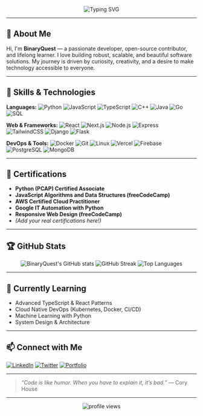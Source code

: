 <!-- Banner -->
<p align="center">
  <img src="https://readme-typing-svg.demolab.com?font=Fira+Code&size=28&pause=1000&color=00FFB0&center=true&vCenter=true&width=600&lines=Hi+%F0%9F%91%8B%2C+I'm+BinaryQuest!;Full-Stack+Developer;Open+Source+Enthusiast;Always+Learning+New+Tech" alt="Typing SVG" />
</p>

---

## 👋 About Me

Hi, I'm **BinaryQuest** — a passionate developer, open-source contributor, and lifelong learner. I love building robust, scalable, and beautiful software solutions. My journey is driven by curiosity, creativity, and a desire to make technology accessible to everyone.

---

## 🚀 Skills & Technologies

**Languages:**
![Python](https://img.shields.io/badge/-Python-3776AB?style=flat-square&logo=python&logoColor=white)
![JavaScript](https://img.shields.io/badge/-JavaScript-F7DF1E?style=flat-square&logo=javascript&logoColor=black)
![TypeScript](https://img.shields.io/badge/-TypeScript-3178C6?style=flat-square&logo=typescript&logoColor=white)
![C++](https://img.shields.io/badge/-C++-00599C?style=flat-square&logo=c%2B%2B&logoColor=white)
![Java](https://img.shields.io/badge/-Java-007396?style=flat-square&logo=java&logoColor=white)
![Go](https://img.shields.io/badge/-Go-00ADD8?style=flat-square&logo=go&logoColor=white)
![SQL](https://img.shields.io/badge/-SQL-4479A1?style=flat-square&logo=mysql&logoColor=white)

**Web & Frameworks:**
![React](https://img.shields.io/badge/-React-20232A?style=flat-square&logo=react)
![Next.js](https://img.shields.io/badge/-Next.js-000?style=flat-square&logo=next.js)
![Node.js](https://img.shields.io/badge/-Node.js-339933?style=flat-square&logo=node.js&logoColor=white)
![Express](https://img.shields.io/badge/-Express-000?style=flat-square&logo=express&logoColor=white)
![TailwindCSS](https://img.shields.io/badge/-TailwindCSS-38B2AC?style=flat-square&logo=tailwind-css&logoColor=white)
![Django](https://img.shields.io/badge/-Django-092E20?style=flat-square&logo=django&logoColor=white)
![Flask](https://img.shields.io/badge/-Flask-000?style=flat-square&logo=flask&logoColor=white)

**DevOps & Tools:**
![Docker](https://img.shields.io/badge/-Docker-2496ED?style=flat-square&logo=docker&logoColor=white)
![Git](https://img.shields.io/badge/-Git-F05032?style=flat-square&logo=git&logoColor=white)
![Linux](https://img.shields.io/badge/-Linux-FCC624?style=flat-square&logo=linux&logoColor=black)
![Vercel](https://img.shields.io/badge/-Vercel-000?style=flat-square&logo=vercel&logoColor=white)
![Firebase](https://img.shields.io/badge/-Firebase-FFCA28?style=flat-square&logo=firebase&logoColor=black)
![PostgreSQL](https://img.shields.io/badge/-PostgreSQL-336791?style=flat-square&logo=postgresql&logoColor=white)
![MongoDB](https://img.shields.io/badge/-MongoDB-47A248?style=flat-square&logo=mongodb&logoColor=white)

---

## 📜 Certifications

- **Python (PCAP) Certified Associate**
- **JavaScript Algorithms and Data Structures (freeCodeCamp)**
- **AWS Certified Cloud Practitioner**
- **Google IT Automation with Python**
- **Responsive Web Design (freeCodeCamp)**
- *(Add your real certifications here!)*

---

## 🏆 GitHub Stats

<p align="center">
  <img src="https://github-readme-stats.vercel.app/api?username=Binary-Quest&show_icons=true&theme=radical" alt="BinaryQuest's GitHub stats" />
  <img src="https://github-readme-streak-stats.herokuapp.com/?user=Binary-Quest&theme=radical" alt="GitHub Streak" />
  <img src="https://github-readme-stats.vercel.app/api/top-langs/?username=Binary-Quest&layout=compact&theme=radical" alt="Top Languages" />
</p>

---

## 🌱 Currently Learning

- Advanced TypeScript & React Patterns
- Cloud Native DevOps (Kubernetes, Docker, CI/CD)
- Machine Learning with Python
- System Design & Architecture

---

## 📫 Connect with Me

[![LinkedIn](https://img.shields.io/badge/-LinkedIn-0077B5?style=flat-square&logo=linkedin&logoColor=white)](https://www.linkedin.com/)
[![Twitter](https://img.shields.io/badge/-Twitter-1DA1F2?style=flat-square&logo=twitter&logoColor=white)](https://twitter.com/)
[![Portfolio](https://img.shields.io/badge/-Portfolio-000?style=flat-square&logo=github&logoColor=white)](https://github.com/Binary-Quest)

---

> *“Code is like humor. When you have to explain it, it’s bad.”* — Cory House

---

<p align="center">
  <img src="https://komarev.com/ghpvc/?username=Binary-Quest&label=Profile+Views&color=0e75b6&style=flat" alt="profile views" />
</p>
